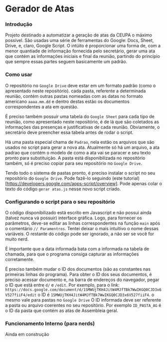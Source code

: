 # Gerador de Atas

### Introdução
Projeto destinado a automatizar a geração de atas da CEUPA o máximo possível.
São usadas uma série de ferramentas do Google: Docs, Sheet, Drive, e, claro, Google Script.
O intúito é proporcionar uma forma de, com a menor quantiade de informação fornecida pelo secretário,
gerar uma ata que contém as informações iniciais e final da reunião, partindo do princípio que sempre
essas partes seguem basicamente um padrão.


### Como usar
O repositório no `Google Drive` deve estar em um formato padrão (como o apresentado neste repositório).
cada pasta, referente a determinada reunião, contém outras pastas nomeadas com as datas no formato
americano `aaaa.mm.dd` e dentro destas estão os documentos correspondentes a ata em questão.

É preciso também possuir uma tabela do `Google Sheet` para cada tipo de reunião, como apresentado neste
repositório, é de lá que são coletados as informações das presenças e justificativas de cada reunião.
Obviamente, o secretário deve preencher essa tabela antes de rodar o script.

Há uma pasta especial chama de `Padrao`, nela estão os arquivos que são usados no script para gerar 
a nova ata. Atualmente só há um arquivo, a ata padrao que contém o modelo de como a ata vai se paracer
e seu texto pronto para substituição. A pasta está disponibilizada no repositório também, só é preciso 
copiar para seu repositório no `Google Drive`.

Tendo todo o sistema de pastas pronto, é preciso instalar o script no seu repositório do `Google Drive`.
Pode fazê-lo seguindo (este tutorial)[https://developers.google.com/apps-script/overview]. 
Pode apenas colar o texto do código `gerar atas.js` nesse novo script criado.


### Configurando o script para o seu repositório
O código disponibilizado está escrito em Javascript e não possui ainda (talvez nunca vá possuir) 
interface gráfica. Logo, para fornecer os parâmetros, deve-se editar as linhas correspondentes na função
`main` após o comentário `// Paramentros`. Tentei deixar o mais intuitivo o nome dessas variáveis.
O restante do código pode ser ignorado, a não ser se você for muito nerd.

É importante que a data informada bata com a informada na tabela de chamada, para que o programa consiga
capturar as informações corretamente.

É preciso também mudar o ID dos documentos (são as constantes nas primeiras linhas do programa).
Para obter o ID dos seus documentos, é preciso acessar documento e, na barra de endereços do navegador,
pegar o ID que está entre `d/` e `/edit`. Por exemplo, para o link: 
`https://docs.google.com/document/d/1SMWUjTKH4JitW4MJfTBk7WwIKGQ0CJD3x6V527fiiF4/edit` o ID é 
`1SMWUjTKH4JitW4MJfTBk7WwIKGQ0CJD3x6V527fiiF4`. o mesmo vale para pastas no `Google Drive`
O ID informada deve ser referente a pasta ou arquivo coerentes no seu repositório. Por exemplo 
`ID_PASTA_AG` é o ID da pasta que contém as atas de Assembleia geral.

### Funcionamento Interno (para nerds)
Ainda em construção
